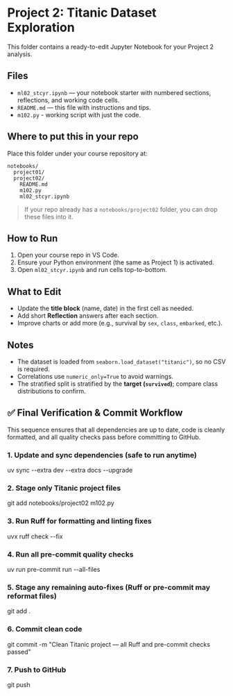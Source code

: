 # Project 2: Titanic Dataset Exploration

This folder contains a ready-to-edit Jupyter Notebook for your Project 2 analysis.

## Files
- `ml02_stcyr.ipynb` — your notebook starter with numbered sections, reflections, and working code cells.
- `README.md` — this file with instructions and tips.
- `m102.py` - working script with just the code.

## Where to put this in your repo
Place this folder under your course repository at:
```
notebooks/
  project01/
  project02/
    README.md
    m102.py
    ml02_stcyr.ipynb
```
> If your repo already has a `notebooks/project02` folder, you can drop these files into it.

## How to Run
1. Open your course repo in VS Code.
2. Ensure your Python environment (the same as Project 1) is activated.
3. Open `ml02_stcyr.ipynb` and run cells top-to-bottom.

## What to Edit
- Update the **title block** (name, date) in the first cell as needed.
- Add short **Reflection** answers after each section.
- Improve charts or add more (e.g., survival by `sex`, `class`, `embarked`, etc.).

## Notes
- The dataset is loaded from `seaborn.load_dataset("titanic")`, so no CSV is required.
- Correlations use `numeric_only=True` to avoid warnings.
- The stratified split is stratified by the **target (`survived`)**; compare class distributions to confirm.

## ✅ Final Verification & Commit Workflow

This sequence ensures that all dependencies are up to date, code is cleanly formatted, and all quality checks pass before committing to GitHub.

### 1. Update and sync dependencies (safe to run anytime)
uv sync --extra dev --extra docs --upgrade

### 2. Stage only Titanic project files
git add notebooks/project02 m102.py

### 3. Run Ruff for formatting and linting fixes
uvx ruff check --fix

### 4. Run all pre-commit quality checks
uv run pre-commit run --all-files

### 5. Stage any remaining auto-fixes (Ruff or pre-commit may reformat files)
git add .

### 6. Commit clean code
git commit -m "Clean Titanic project — all Ruff and pre-commit checks passed"

### 7. Push to GitHub
git push

